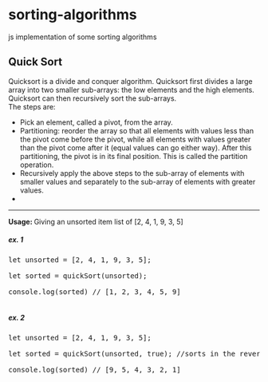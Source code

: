 # sorting-algorithms
js implementation of some sorting algorithms

<h2>Quick Sort</h2>

Quicksort is a divide and conquer algorithm. Quicksort first divides a large array into two smaller sub-arrays: the low elements and the high elements. Quicksort can then recursively sort the sub-arrays. 
<br/>
The steps are:
<ul>
    <li>Pick an element, called a pivot, from the array.</li>
    <li>Partitioning: reorder the array so that all elements with values less than the pivot come before the pivot, while all elements with values greater than the pivot come after it (equal values can go either way). After this partitioning, the pivot is in its final position. This is called the partition operation.</li>
    <li>Recursively apply the above steps to the sub-array of elements with smaller values and separately to the sub-array of elements with greater values.<li>
</ul>

------------------------------------------------
<strong>Usage: </strong>
Giving an unsorted item list of [2, 4, 1, 9, 3, 5]
<h5>ex. 1</h5>
<pre>
let unsorted = [2, 4, 1, 9, 3, 5]; <br/>
let sorted = quickSort(unsorted); <br/>
console.log(sorted) // [1, 2, 3, 4, 5, 9] <br/>
</pre>
<h5>ex. 2</h5>
<pre>
let unsorted = [2, 4, 1, 9, 3, 5]; <br/>
let sorted = quickSort(unsorted, true); //sorts in the reverse order <br/>
console.log(sorted) // [9, 5, 4, 3, 2, 1] <br/>
</pre>
